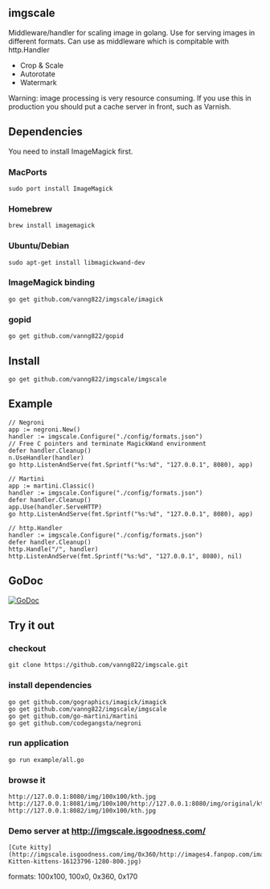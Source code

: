 ## imgscale

Middleware/handler for scaling image in golang. Use for serving images in different formats. Can use as middleware which is compitable with http.Handler

* Crop & Scale
* Autorotate
* Watermark


Warning: image processing is very resource consuming. If you use this in production you should put a cache server in front, such as Varnish.

## Dependencies

You need to install ImageMagick first.

### MacPorts
	
	sudo port install ImageMagick

### Homebrew

	brew install imagemagick
	
### Ubuntu/Debian

	sudo apt-get install libmagickwand-dev

### ImageMagick binding

	go get github.com/vanng822/imgscale/imagick

### gopid
	
	go get github.com/vanng822/gopid
	
## Install 

	go get github.com/vanng822/imgscale/imgscale


## Example

	// Negroni
	app := negroni.New()
	handler := imgscale.Configure("./config/formats.json")
	// Free C pointers and terminate MagickWand environment
	defer handler.Cleanup()
	n.UseHandler(handler)
	go http.ListenAndServe(fmt.Sprintf("%s:%d", "127.0.0.1", 8080), app)

	// Martini
	app := martini.Classic()
	handler := imgscale.Configure("./config/formats.json")
	defer handler.Cleanup()
	app.Use(handler.ServeHTTP)
	go http.ListenAndServe(fmt.Sprintf("%s:%d", "127.0.0.1", 8080), app)

	// http.Handler
	handler := imgscale.Configure("./config/formats.json")
	defer handler.Cleanup()
	http.Handle("/", handler)
	http.ListenAndServe(fmt.Sprintf("%s:%d", "127.0.0.1", 8080), nil)

## GoDoc

[![GoDoc](https://godoc.org/github.com/vanng822/imgscale/imgscale?status.svg)](https://godoc.org/github.com/vanng822/imgscale/imgscale)


## Try it out

### checkout
	
	git clone https://github.com/vanng822/imgscale.git
	

### install dependencies

	go get github.com/gographics/imagick/imagick
	go get github.com/vanng822/imgscale/imgscale
	go get github.com/go-martini/martini
	go get github.com/codegangsta/negroni
	
	
### run application

	go run example/all.go

### browse it
	
	http://127.0.0.1:8080/img/100x100/kth.jpg
	http://127.0.0.1:8081/img/100x100/http://127.0.0.1:8080/img/original/kth.jpg
	http://127.0.0.1:8082/img/100x100/kth.jpg

### Demo server at http://imgscale.isgoodness.com/

	[Cute kitty] (http://imgscale.isgoodness.com/img/0x360/http://images4.fanpop.com/image/photos/16100000/Cute-Kitten-kittens-16123796-1280-800.jpg)
		

formats: 100x100, 100x0, 0x360, 0x170